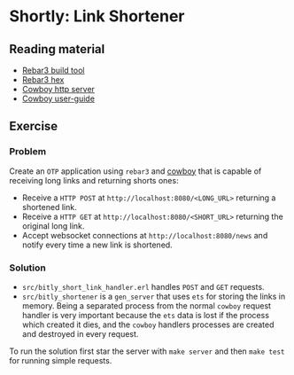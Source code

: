 # Shortly: Link Shortener

## Reading material

- [Rebar3 build tool](https://github.com/erlang/rebar3)
- [Rebar3 hex](https://hex.pm/docs/rebar3_usage)
- [Cowboy http server](https://github.com/ninenines/cowboy)
- [Cowboy user-guide](https://ninenines.eu/docs/en/cowboy/2.2/guide/)

## Exercise

### Problem

Create an ``OTP`` application using ``rebar3`` and [cowboy](https://github.com/ninenines/cowboy)
that is capable of receiving long links and returning shorts ones:

* Receive a ``HTTP POST`` at `http://localhost:8080/<LONG_URL>` returning a shortened link.
* Receive a ``HTTP GET`` at `http://localhost:8080/<SHORT_URL>` returning the original
  long link.
* Accept websocket connections at `http://localhost:8080/news` and notify every time a new
  link is shortened.

### Solution

* ``src/bitly_short_link_handler.erl`` handles ``POST`` and ``GET`` requests.
* ``src/bitly_shortener`` is a ``gen_server`` that uses ``ets`` for storing the links
  in memory. Being a separated process from the normal ``cowboy`` request handler is very
  important because the ``ets`` data is lost if the process which created it dies, and
  the ``cowboy`` handlers processes are created and destroyed in every request.

To run the solution first star the server with ``make server`` and then ``make test`` for
running simple requests.
